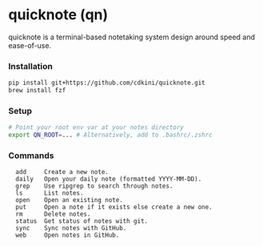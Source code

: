 # quicknote (qn)
quicknote is a terminal-based notetaking system design around speed and ease-of-use.


### Installation
```bash
pip install git+https://github.com/cdkini/quicknote.git
brew install fzf
```

### Setup
```bash
# Point your root env var at your notes directory
export QN_ROOT=... # Alternatively, add to .bashrc/.zshrc
```

### Commands
```
  add     Create a new note.
  daily   Open your daily note (formatted YYYY-MM-DD).
  grep    Use ripgrep to search through notes.
  ls      List notes.
  open    Open an existing note.
  put     Open a note if it exists else create a new one.
  rm      Delete notes.
  status  Get status of notes with git.
  sync    Sync notes with GitHub.
  web     Open notes in GitHub.
```
